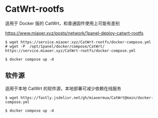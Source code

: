 # CatWrt-rootfs

适用于 Docker 版的 CatWrt，和普通固件使用上可能有差别

<https://www.miaoer.xyz/posts/network/1panel-deploy-catwrt-rootfs>

```
$ wget https://service.miaoer.xyz/CatWrt-rootfs/docker-compose.yml
# wget -P  /opt/1panel/docker/compose/CatWrt/ https://service.miaoer.xyz/CatWrt-rootfs/docker-compose.yml

$ docker compose up -d
```

## 软件源

适用于本地 CatWrt 的软件源，本地部署可减少依赖在线服务

```
$ wget https://fastly.jsdelivr.net/gh/miaoermua/CatWrt@main/docker-compose.yml

$ docker compose up -d
```
